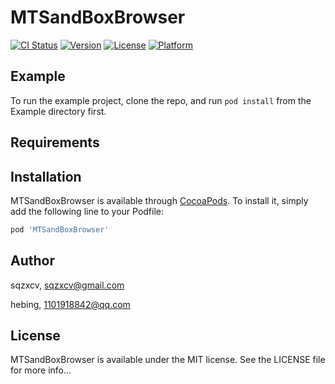 # MTSandBoxBrowser

[![CI Status](https://img.shields.io/travis/sqzxcv/MTSandBoxBrowser.svg?style=flat)](https://travis-ci.org/sqzxcv/MTSandBoxBrowser)
[![Version](https://img.shields.io/cocoapods/v/MTSandBoxBrowser.svg?style=flat)](https://cocoapods.org/pods/MTSandBoxBrowser)
[![License](https://img.shields.io/cocoapods/l/MTSandBoxBrowser.svg?style=flat)](https://cocoapods.org/pods/MTSandBoxBrowser)
[![Platform](https://img.shields.io/cocoapods/p/MTSandBoxBrowser.svg?style=flat)](https://cocoapods.org/pods/MTSandBoxBrowser)

## Example

To run the example project, clone the repo, and run `pod install` from the Example directory first.

## Requirements

## Installation

MTSandBoxBrowser is available through [CocoaPods](https://cocoapods.org). To install
it, simply add the following line to your Podfile:

```ruby
pod 'MTSandBoxBrowser'
```

## Author

sqzxcv, sqzxcv@gmail.com
  
hebing, 1101918842@qq.com

## License

MTSandBoxBrowser is available under the MIT license. See the LICENSE file for more info...
